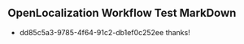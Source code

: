 ## OpenLocalization Workflow Test MarkDown
* dd85c5a3-9785-4f64-91c2-db1ef0c252ee thanks!

<!--HONumber=Aug16_HO3-->


